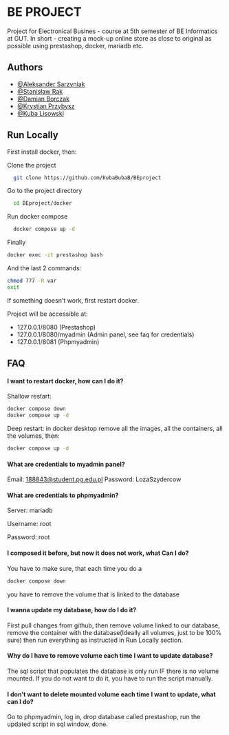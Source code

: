 
# BE PROJECT

Project for Electronical Busines - course at 5th semester of BE Informatics at GUT. In short - creating a mock-up online store as close to original as possible using prestashop, docker, mariadb etc. 


## Authors

- [@Aleksander Sarzyniak](https://www.github.com/alexander0077)
- [@Stanisław Rak](https://www.github.com/StanislawRak)
- [@Damian Borczak](https://www.github.com/Borek2002)
- [@Krystian Przybysz](https://www.github.com/Kiwing11)
- [@Kuba Lisowski](https://www.github.com/kubabubab)


## Run Locally
First install docker, then:

Clone the project

```bash
  git clone https://github.com/KubaBubaB/BEproject
```

Go to the project directory

```bash
  cd BEproject/docker
```

Run docker compose

```bash
  docker compose up -d
```

Finally

```bash
docker exec -it prestashop bash
```

And the last 2 commands:
```bash
chmod 777 -R var
exit
```
If something doesn't work, first restart docker.

Project will be accessible at: 
 - 127.0.0.1/8080 (Prestashop)
 - 127.0.0.1/8080/myadmin (Admin panel, see faq for credentials)
 - 127.0.0.1/8081 (Phpmyadmin)



## FAQ

#### I want to restart docker, how can I do it?

Shallow restart:
```bash
docker compose down
docker compose up -d
```
Deep restart:
in docker desktop remove all the images, all the containers, all the volumes, then:
```bash
docker compose up -d
```

#### What are credentials to myadmin panel?

Email: 188843@student.pg.edu.pl 
Password: LozaSzydercow

#### What are credentials to phpmyadmin?

Server: mariadb 

Username: root

Password: root

#### I composed it before, but now it does not work, what Can I do?

You have to make sure, that each time you do a
```bash
docker compose down
```
you have to remove the volume that is linked to the database

#### I wanna update my database, how do I do it?

First pull changes from github, then remove volume linked to our database, remove the container with the database(Ideally all volumes, just to be 100% sure) then run everything as instructed in Run Locally section.

#### Why do I have to remove volume each time I want to update database?

The sql script that populates the database is only run IF there is no volume mounted. If you do not want to do it, you have to run the script manually.

#### I don't want to delete mounted volume each time I want to update, what can I do?

Go to phpmyadmin, log in, drop database called prestashop, run the updated script in sql window, done.


